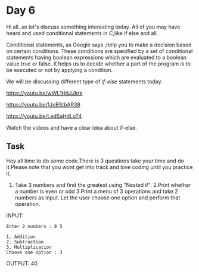 # Day 6


Hi all..so let's discuss something interesting today. All of you may have heard and used conditional statements in C,like if else and all.

Conditional statements, as Google says ,help you to make a decision based on certain conditions. These conditions are specified by a set of conditional statements having boolean expressions which are evaluated to a boolean value true or false. It  helps us to decide whether a part of the program is to be executed or not by applying a condition.

We will be discussing different type of *if-else* statements today.

https://youtu.be/wWL1HdJJkrk

https://youtu.be/1JcBStbAR38

https://youtu.be/Led5aHdLoT4

Watch the videos and have a clear idea about if-else.

## Task

Hey all time to do some code.There is 3 questions take your time and do it.Please note that you wont get into track and love coding until you practice it.
1. Take 3 numbers and find the greatest using "Nested if".
2.Print whether a number is even or odd
3.Print a menu of 3 operations and take 2 numbers as input. Let the user choose one option and perform that operation.


INPUT:

	Enter 2 numbers : 8 5

	1. Addition
	2. Subtraction
	3. Multiplication
	Choose one option : 3

OUTPUT:
	40

